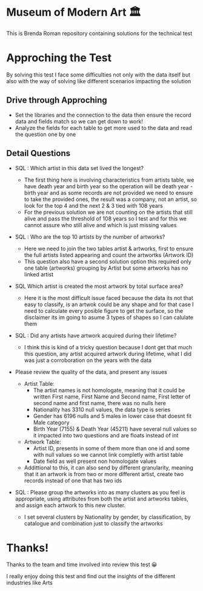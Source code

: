 # Museum of Modern Art :classical_building: 
This is Brenda Roman repository containing solutions for the technical test

# Approching the Test
By solving this test I face some difficulties not only with the data itself but also with the way of solving like different scenarios impacting the solution

## Drive through Approching

* Set the libraries and the connection to the data then ensure the record data and fields match so we can get down to work!
* Analyze the fields for each table to get more used to the data and read the question one by one

## Detail Questions

* SQL : Which artist in this data set lived the longest? 
  * The first thing here is involving characteristics from artists table, we have death year and birth year so the operation will be death year - birth year and as some records are not provided we need to ensure to take the provided ones, the result was a company, not an artist, so look for the top 4 and the next 2 & 3 tied with 108 years
  * For the previous solution we are not counting on the artists that still alive and pass the threshold of 108 years so I test and for this we cannot assure who still alive and which is just missing values

* SQL : Who are the top 10 artists by the number of artworks?
  * Here we need to join the two tables artist & artworks, first to ensure the full artists listed appearing and count the artwortks (Artwork ID)
  * This question also have a second solution option this required only one table (artworks) grouping by Artist but some artworks has no linked artist
  
* SQL Which artist is created the most artwork by total surface area?
  * Here it is the most difficult issue faced because the data its not that easy to classify, is an artwok could be any shape and for that case I need to calculate every posible figure to get the surface, so the disclaimer its im going to asume 3 types of shapes so I can calulate them
  
* SQL : Did any artists have artwork acquired during their lifetime?
  * I think this is kind of a tricky question because I dont get that much this question, any artist acquired artwork during lifetime, what I did was just a corroboration on the years with the data
  
* Please review the quality of the data, and present any issues
  * Artist Table: 
    * The artist names is not homologate, meaning that it could be written First name, First Name and Second name, First letter of second name and first name, there was no nulls here
    * Nationality has 3310 null values, the data type is series
    * Gender has 6196 nulls and 5 males in lower case that doesnt fit Male category
    * Birth Year (7155) & Death Year (45211) have several null values so it impacted into two questions and are floats instead of int
   * Artwork Table:
     * Artist ID, presents in some of them more than one id and some with null values so we cannot link completly with artist table
     * Date field as well present non homologate values 
  * Addittional to this, it can also send by different granularity, meaning that it an artwork is from two or more different artist, create two records instead of one that has two ids
   
* SQL : Please group the artworks into as many clusters as you feel is appropriate, using attributes from both the artist and artworks tables, and assign each artwork to this new cluster. 
  * I set several clusters by Nationality by gender, by classification, by catalogue and combination just to classify the artworks

# Thanks!

Thanks to the team and time involved into review this test :grinning:

I really enjoy doing this test and find out the insights of the different industries like Arts
